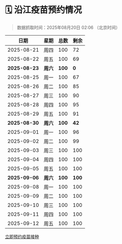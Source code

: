 # 🗓️ 沿江疫苗预约情况

> 数据抓取时间：2025年08月20日 02:06 （北京时间）

| 日期 | 星期 | 总数 | 剩余 |
|------|------|------|------|
| 2025-08-21 | 周四 | 100 | 72 |
| 2025-08-22 | 周五 | 100 | 69 |
| **2025-08-23** | **周六** | **100** | **0** |
| 2025-08-25 | 周一 | 100 | 67 |
| 2025-08-26 | 周二 | 100 | 85 |
| 2025-08-27 | 周三 | 100 | 90 |
| 2025-08-28 | 周四 | 100 | 95 |
| 2025-08-29 | 周五 | 100 | 91 |
| **2025-08-30** | **周六** | **100** | **42** |
| 2025-09-01 | 周一 | 100 | 96 |
| 2025-09-02 | 周二 | 100 | 99 |
| 2025-09-03 | 周三 | 100 | 100 |
| 2025-09-04 | 周四 | 100 | 100 |
| 2025-09-05 | 周五 | 100 | 100 |
| **2025-09-06** | **周六** | **100** | **100** |
| 2025-09-08 | 周一 | 100 | 100 |
| 2025-09-09 | 周二 | 100 | 100 |
| 2025-09-10 | 周三 | 100 | 100 |
| 2025-09-11 | 周四 | 100 | 100 |
| 2025-09-12 | 周五 | 100 | 100 |


<div class="button-container">
<a class="btn" href="http://yfzweb.ishequ.net/#/login" target="_blank">立即预约疫苗接种</a>
</div>
